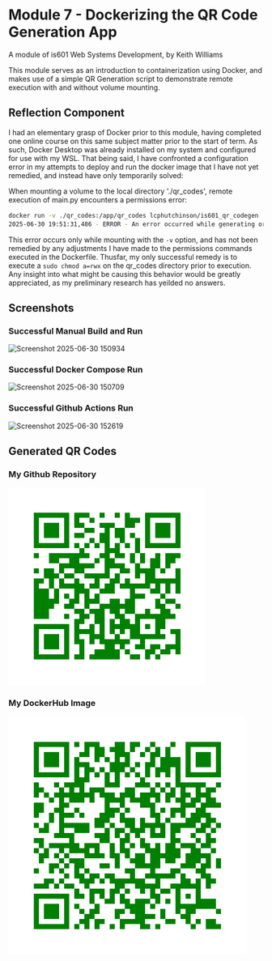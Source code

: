 # Module 7 - Dockerizing the QR Code Generation App

A module of is601 Web Systems Development, by Keith Williams

This module serves as an introduction to containerization using Docker, and makes use of a simple QR Generation script to demonstrate remote execution with and without volume mounting. 

## Reflection Component

I had an elementary grasp of Docker prior to this module, having completed one online course on this same subject matter prior to the start of term. As such, Docker Desktop was already installed on my system and configured for use with my WSL. That being said, I have confronted a configuration error in my attempts to deploy and run the docker image that I have not yet remedied, and instead have only temporarily solved:

When mounting a volume to the local directory './qr_codes', remote execution of main.py encounters a permissions error: 

```bash
docker run -v ./qr_codes:/app/qr_codes lcphutchinson/is601_qr_codegen
2025-06-30 19:51:31,486 - ERROR - An error occurred while generating or saving the QR code: [Errno 13] Permission denied: '/app/qr_codes/QRCode_20250630195131.png'
```

This error occurs only while mounting with the `-v` option, and has not been remedied by any adjustments I have made to the permissions commands executed in the Dockerfile. Thusfar, my only successful remedy is to execute a `sudo chmod a=rwx` on the qr_codes directory prior to execution. Any insight into what might be causing this behavior would be greatly appreciated, as my preliminary research has yeilded no answers.

## Screenshots

### Successful Manual Build and Run

![Screenshot 2025-06-30 150934](https://github.com/user-attachments/assets/fcd5faa4-3300-4108-853e-2e632d613cf0)

### Successful Docker Compose Run

![Screenshot 2025-06-30 150709](https://github.com/user-attachments/assets/8fe64845-89ed-4a03-a543-de649a628aeb)

### Successful Github Actions Run

![Screenshot 2025-06-30 152619](https://github.com/user-attachments/assets/184dfc45-f73b-47f7-a688-26b507c17fa5)

## Generated QR Codes

### My Github Repository

![Github Repo](/qr_codes/QRCode_20250630185337.png "My QR Code Link")

### My DockerHub Image

![Docker QR Image](/qr_codes/QRCode_20250630185357.png "My QR Code Link")

